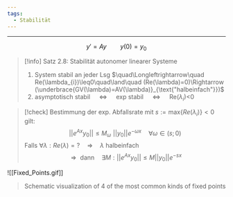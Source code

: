 ```yaml
---
tags:
  - Stabilität
---
```

---
$$y'=Ay \qquad y(0)=y_0$$
>[!info] Satz 2.8: Stabilität autonomer linearer Systeme
>1. System stabil an jeder Lsg $\quad\Longleftrightarrow\quad Re(\lambda_{i})\leq0\quad\land\quad (Re(\lambda)=0)\Rightarrow (\underbrace{GV(\lambda)=AV(\lambda)}_{\text{"halbeinfach"}})$
>2. asymptotisch stabil $\quad\Longleftrightarrow\quad$ exp stabil $\quad\Longleftrightarrow\quad$ Re($\lambda_{i}$)<0

>[!check] Bestimmung der exp. Abfallsrate
>mit $s:=\text{max}\{Re(\lambda_{i})\}<0$ gilt:
>$$||e^{Ax}y_{0}||\leq M_{\omega}\,\, ||y_{0}||e^{{-\omega x}}\quad\forall\omega\in(s;0)$$
>Falls $\forall \lambda:Re(\lambda)=?\quad\Rightarrow\quad\lambda\text{ halbeinfach}$
>$$\Rightarrow \text{ dann}\quad\exists M:||e^{{Ax}}y_{0}||\leq M||y_{0}||e^{{-sx}}$$

![[Fixed_Points.gif]]
>Schematic visualization of 4 of the most common kinds of fixed points